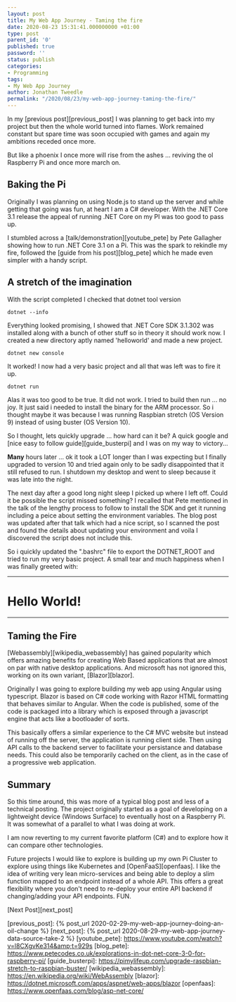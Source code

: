```yaml
---
layout: post
title: My Web App Journey - Taming the fire
date: 2020-08-23 15:31:41.000000000 +01:00
type: post
parent_id: '0'
published: true
password: ''
status: publish
categories:
- Programming
tags:
- My Web App Journey
author: Jonathan Tweedle
permalink: "/2020/08/23/my-web-app-journey-taming-the-fire/"
---
```

In my [previous post][previous_post] I was planning to get back into my project but then the whole world turned into flames. Work remained constant but spare time was soon occupied with games and again my ambitions receded once more.

But like a phoenix I once more will rise from the ashes ... reviving the ol Raspberry Pi and once more march on.

## Baking the Pi

Originally I was planning on using Node.js to stand up the server and while getting that going was fun, at heart I am a C# developer. With the .NET Core 3.1 release the appeal of running .NET Core on my PI was too good to pass up.

I stumbled across a [talk/demonstration][youtube_pete] by Pete Gallagher showing how to run .NET Core 3.1 on a Pi. This was the spark to rekindle my fire, followed the [guide from his post][blog_pete] which he made even simpler with a handy script.

## A stretch of the imagination

With the script completed I checked that dotnet tool version 

```
dotnet --info
```

Everything looked promising, I showed that .NET Core SDK 3.1.302 was installed along with a bunch of other stuff so in theory it should work now. I created a new directory aptly named 'helloworld' and made a new project.

```
dotnet new console
```

It worked! I now had a very basic project and all that was left was to fire it up.

```
dotnet run
```

Alas it was too good to be true. It did not work. I tried to build then run ... no joy. It just said i needed to install the binary for the ARM processor. So i thought maybe it was because I was running Raspbian stretch (OS Version 9) instead of using buster (OS Version 10).

So I thought, lets quickly upgrade ... how hard can it be? A quick google and [nice easy to follow guide][guide_busterpi] and I was on my way to victory...

**Many** hours later ... ok it took a LOT longer than I was expecting but I finally upgraded to version 10 and tried again only to be sadly disappointed that it still refused to run. I shutdown my desktop and went to sleep because it was late into the night.

The next day after a good long night sleep I picked up where I left off. Could it be possible the script missed something? I recalled that Pete mentioned in the talk of the lengthy process to follow to install the SDK and get it running including a peice about setting the environment variables. The blog post was updated after that talk which had a nice script, so I scanned the post and found the details about updating your environment and voila I discovered the script does not include this.

So i quickly updated the ".bashrc" file to export the DOTNET_ROOT and tried to run my very basic project. A small tear and much happiness when I was finally greeted with: 

<hr class="wp-block-separator is-style-wide" />
<h1 class="has-text-align-center">Hello World!</h1>
<hr class="wp-block-separator is-style-wide" />

## Taming the Fire

[Webassembly][wikipedia_webassembly] has gained popularity which offers amazing benefits for creating Web Based applications that are almost on par with native desktop applications. And microsoft has not ignored this, working on its own variant, [Blazor][blazor].

Originally I was going to explore building my web app using Angular using typescript. Blazor is based on C# code working with Razor HTML formatting that behaves similar to Angular. When the code is published, some of the code is packaged into a library which is exposed through a javascript engine that acts like a bootloader of sorts.

This basically offers a similar experience to the C# MVC website but instead of running off the server, the application is running client side. Then using API calls to the backend server to facilitate your persistance and database needs. This could also be temporarily cached on the client, as in the case of a progressive web application.

## Summary

So this time around, this was more of a typical blog post and less of a technical posting. The project originally started as a goal of developing on a lightweight device (Windows Surface) to eventually host on a Raspberry Pi. It was somewhat of a parallel to what I was doing at work.

I am now reverting to my current favorite platform (C#) and to explore how it can compare other technologies.

Future projects I would like to explore is building up my own Pi Cluster to explore using things like Kubernetes and [OpenFaaS][openfaas]. I like the idea of writing very lean micro-services and being able to deploy a slim function mapped to an endpoint instead of a whole API. This offers a great flexibility where you don't need to re-deploy your entire API backend if changing/adding your API endpoints. FUN.

[Next Post][next_post]

[previous_post]: {% post_url 2020-02-29-my-web-app-journey-doing-an-oil-change %}
[next_post]: {% post_url 2020-08-29-my-web-app-journey-data-source-take-2 %}
[youtube_pete]: https://www.youtube.com/watch?v=l8CXgvKe314&amp;t=929s
[blog_pete]: https://www.petecodes.co.uk/explorations-in-dot-net-core-3-0-for-raspberry-pi/
[guide_busterpi]: https://pimylifeup.com/upgrade-raspbian-stretch-to-raspbian-buster/
[wikipedia_webassembly]: https://en.wikipedia.org/wiki/WebAssembly
[blazor]: https://dotnet.microsoft.com/apps/aspnet/web-apps/blazor
[openfaas]: https://www.openfaas.com/blog/asp-net-core/